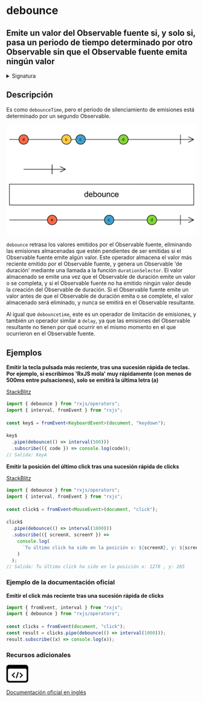 # debounce

## Emite un valor del Observable fuente si, y solo si, pasa un periodo de tiempo determinado por otro Observable sin que el Observable fuente emita ningún valor

<details>

<summary>Signatura</summary>

#### Firma

`debounce<T>(durationSelector: (value: T) => SubscribableOrPromise<any>): MonoTypeOperatorFunction<T>`

#### Parámetros

#### Retorna

`MonoTypeOperatorFunction<T>`: Un Observable que retrasa las emisiones del Observable fuente durante un periodo de tiempo determinado por el Observable retornado por `durationSelector`. Es posible que algunos valores se pierdan si se producen demasiado frecuentemente.

</details>

## Descripción

Es como `debounceTime`, pero el periodo de silenciamiento de emisiones está determinado por un segundo Observable.

![Diagrama de canicas del operador debounce](assets/images/marble-diagrams/filtering/debounce.png)

`debounce` retrasa los valores emitidos por el Observable fuente, eliminando las emisiones almacenadas que estén pendientes de ser emitidas si el Observable fuente emite algún valor. Este operador almacena el valor más reciente emitido por el Observable fuente, y genera un Observable 'de duración' mediante una llamada a la función `durationSelector`. El valor almacenado se emite una vez que el Observable de duración emite un valor o se completa, y si el Observable fuente no ha emitido ningún valor desde la creación del Observable de duración. Si el Observable fuente emite un valor antes de que el Observable de duración emita o se complete, el valor almacenado será eliminado, y nunca se emitirá en el Observable resultante.

Al igual que `debouncetime`, este es un operador de limitación de emisiones, y también un operador similar a `delay`, ya que las emisiones del Observable resultante no tienen por qué ocurrir en el mismo momento en el que ocurrieron en el Observable fuente.

## Ejemplos

**Emitir la tecla pulsada más reciente, tras una sucesión rápida de teclas. Por ejemplo, si escribimos 'RxJS mola' muy rápidamente (con menos de 500ms entre pulsaciones), solo se emitirá la última letra (a)**

[StackBlitz](https://stackblitz.com/edit/rxjs-debounce-1?file=index.ts)

```typescript
import { debounce } from "rxjs/operators";
import { interval, fromEvent } from "rxjs";

const key$ = fromEvent<KeyboardEvent>(document, "keydown");

key$
  .pipe(debounce(() => interval(500)))
  .subscribe(({ code }) => console.log(code));
// Salida: KeyA
```

**Emitir la posición del último click tras una sucesión rápida de clicks**

[StackBlitz](https://stackblitz.com/edit/rxjs-debounce-2?file=index.ts)

```typescript
import { debounce } from "rxjs/operators";
import { interval, fromEvent } from "rxjs";

const click$ = fromEvent<MouseEvent>(document, "click");

click$
  .pipe(debounce(() => interval(1000)))
  .subscribe(({ screenX, screenY }) =>
    console.log(
      `Tu último click ha sido en la posición x: ${screenX}, y: ${screenY}`
    )
  );
// Salida: Tu último click ha sido en la posición x: 1278 , y: 265
```

### Ejemplo de la documentación oficial

**Emitir el click más reciente tras una sucesión rápida de clicks**

```javascript
import { fromEvent, interval } from "rxjs";
import { debounce } from "rxjs/operators";

const clicks = fromEvent(document, "click");
const result = clicks.pipe(debounce(() => interval(1000)));
result.subscribe((x) => console.log(x));
```

### Recursos adicionales

[![Source code](assets/icons/source-code.png)](https://github.com/ReactiveX/rxjs/blob/master/src/internal/operators/debounce.ts)

[Documentación oficial en inglés](https://rxjs.dev/api/operators/debounce)
